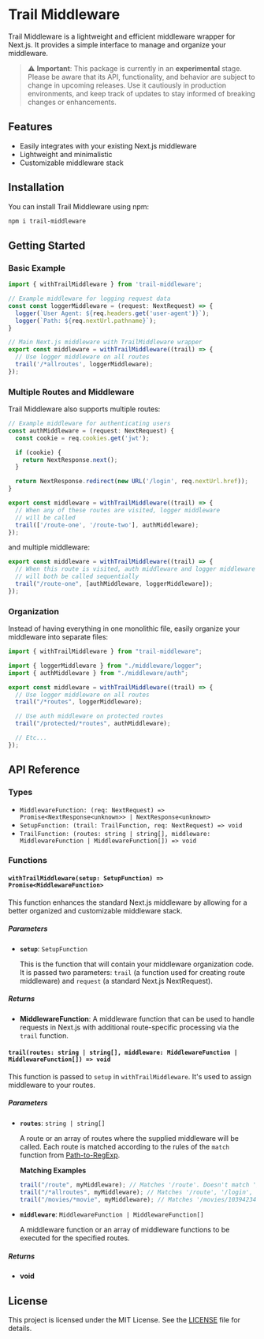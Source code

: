 # Trail Middleware

Trail Middleware is a lightweight and efficient middleware wrapper for Next.js. It provides a simple interface to manage and organize your middleware.

> ⚠️ **Important**: This package is currently in an **experimental** stage. Please be aware that its API, functionality, and behavior are subject to change in upcoming releases. Use it cautiously in production environments, and keep track of updates to stay informed of breaking changes or enhancements.

## Features

- Easily integrates with your existing Next.js middleware
- Lightweight and minimalistic
- Customizable middleware stack

## Installation

You can install Trail Middleware using npm:

```bash
npm i trail-middleware
```

## Getting Started

### Basic Example

```javascript
import { withTrailMiddleware } from 'trail-middleware';

// Example middleware for logging request data
const const loggerMiddleware = (request: NextRequest) => {
  logger(`User Agent: ${req.headers.get('user-agent')}`);
  logger(`Path: ${req.nextUrl.pathname}`);
}

// Main Next.js middleware with TrailMiddleware wrapper
export const middleware = withTrailMiddleware((trail) => {
  // Use logger middleware on all routes
  trail('/*allroutes', loggerMiddleware);
});
```

### Multiple Routes and Middleware

Trail Middleware also supports multiple routes:

```javascript
// Example middleware for authenticating users
const authMiddleware = (request: NextRequest) {
  const cookie = req.cookies.get('jwt');

  if (cookie) {
    return NextResponse.next();
  }

  return NextResponse.redirect(new URL('/login', req.nextUrl.href));
}

export const middleware = withTrailMiddleware((trail) => {
  // When any of these routes are visited, logger middleware
  // will be called
  trail(['/route-one', '/route-two'], authMiddleware);
});
```

and multiple middleware:

```javascript
export const middleware = withTrailMiddleware((trail) => {
  // When this route is visited, auth middleware and logger middleware
  // will both be called sequentially
  trail("/route-one", [authMiddleware, loggerMiddleware]);
});
```

### Organization

Instead of having everything in one monolithic file, easily organize your middleware into separate files:

```javascript
import { withTrailMiddleware } from "trail-middleware";

import { loggerMiddleware } from "./middleware/logger";
import { authMiddleware } from "./middleware/auth";

export const middleware = withTrailMiddleware((trail) => {
  // Use logger middleware on all routes
  trail("/*routes", loggerMiddleware);

  // Use auth middleware on protected routes
  trail("/protected/*routes", authMiddleware);

  // Etc...
});
```

## API Reference

### Types

- `MiddlewareFunction: (req: NextRequest) => Promise<NextResponse<unknown>> | NextResponse<unknown>`
- `SetupFunction: (trail: TrailFunction, req: NextRequest) => void`
- `TrailFunction: (routes: string | string[], middleware: MiddlewareFunction | MiddlewareFunction[]) => void`

### Functions

#### `withTrailMiddleware(setup: SetupFunction) => Promise<MiddlewareFunction>`

This function enhances the standard Next.js middleware by allowing for a better organized and customizable middleware stack.

##### Parameters

- **`setup`**: `SetupFunction`

  This is the function that will contain your middleware organization code. It is passed two parameters: `trail` (a function used for creating route middleware) and `request` (a standard Next.js NextRequest).

##### Returns

- **MiddlewareFunction**: A middleware function that can be used to handle requests in Next.js with additional route-specific processing via the `trail` function.

#### `trail(routes: string | string[], middleware: MiddlewareFunction | MiddlewareFunction[]) => void`

This function is passed to `setup` in `withTrailMiddleware`. It's used to assign middleware to your routes.

##### Parameters

- **`routes`**: `string | string[]`

  A route or an array of routes where the supplied middleware will be called. Each route is matched according to the rules of the `match` function from [Path-to-RegExp](https://github.com/pillarjs/path-to-regexp).

  **Matching Examples**

  ```javascript
  trail("/route", myMiddleware); // Matches '/route'. Doesn't match '/route-one'.
  trail("/*allroutes", myMiddleware); // Matches '/route', '/login', '/user/signup', and all other routes.
  trail("/movies/*movie", myMiddleware); // Matches '/movies/10394234', `/movies/action/8345983`. Doesn't match '/movies'.
  ```

- **`middleware`**: `MiddlewareFunction | MiddlewareFunction[]`

  A middleware function or an array of middleware functions to be executed for the specified routes.

##### Returns

- **void**

## License

This project is licensed under the MIT License. See the [LICENSE](LICENSE) file for details.

